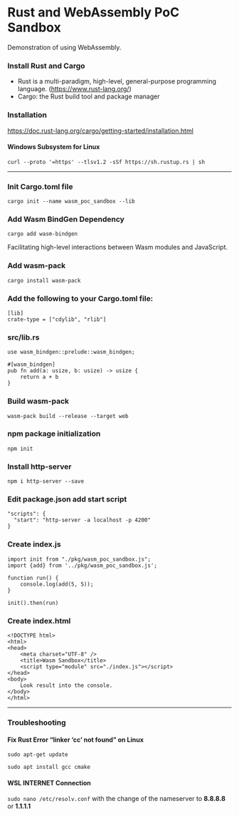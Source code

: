 # Rust and WebAssembly PoC Sandbox
Demonstration of using WebAssembly.

### Install Rust and Cargo
- Rust is a multi-paradigm, high-level, general-purpose programming language. (https://www.rust-lang.org/)
- Cargo: the Rust build tool and package manager

### Installation
https://doc.rust-lang.org/cargo/getting-started/installation.html

#### Windows Subsystem for Linux
`curl --proto '=https' --tlsv1.2 -sSf https://sh.rustup.rs | sh`

---

### Init Cargo.toml file
`cargo init --name wasm_poc_sandbox --lib`

### Add Wasm BindGen Dependency

`cargo add wasm-bindgen`

Facilitating high-level interactions between Wasm modules and JavaScript.

### Add wasm-pack
`cargo install wasm-pack`

### Add the following to your Cargo.toml file:
```
[lib]
crate-type = ["cdylib", "rlib"]
```

### src/lib.rs
```
use wasm_bindgen::prelude::wasm_bindgen;

#[wasm_bindgen]
pub fn add(a: usize, b: usize) -> usize {
    return a + b
}
```

### Build wasm-pack
`wasm-pack build --release --target web`

### npm package initialization

`npm init`

### Install http-server
`npm i http-server --save`

### Edit package.json add start script
```
"scripts": {
  "start": "http-server -a localhost -p 4200"
}
```

### Create index.js
```
import init from "./pkg/wasm_poc_sandbox.js";
import {add} from '../pkg/wasm_poc_sandbox.js';

function run() {
    console.log(add(5, 5));
}

init().then(run)
```

### Create index.html
```
<!DOCTYPE html>
<html>
<head>
    <meta charset="UTF-8" />
    <title>Wasm Sandbox</title>
    <script type="module" src="./index.js"></script>
</head>
<body>
    Look result into the console.
</body>
</html>
```

---
### Troubleshooting

#### Fix Rust Error “linker ‘cc’ not found” on Linux
`sudo apt-get update`

`sudo apt install gcc cmake`

#### WSL INTERNET Connection
`sudo nano /etc/resolv.conf`
with the change of the nameserver to **8.8.8.8** or **1.1.1.1**